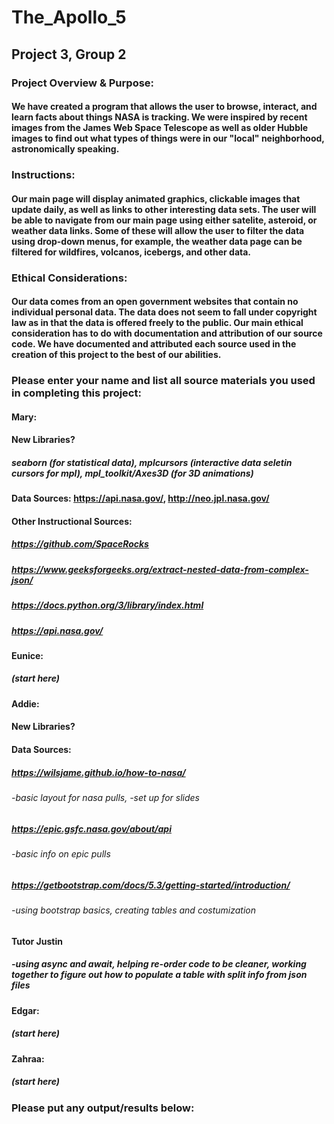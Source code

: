 # The_Apollo_5
## Project 3, Group 2

### Project Overview & Purpose:
#### We have created a program that allows the user to browse, interact, and learn facts about things NASA is tracking.  We were inspired by recent images from the James Web Space Telescope as well as older Hubble images to find out what types of things were in our "local" neighborhood, astronomically speaking.

### Instructions:
#### Our main page will display animated graphics, clickable images that update daily, as well as links to other interesting data sets.  The user will be able to navigate from our main page using either satelite, asteroid, or weather data links.  Some of these will allow the user to filter the data using drop-down menus, for example, the weather data page can be filtered for wildfires, volcanos, icebergs, and other data.

### Ethical Considerations:
#### Our data comes from an open government websites that contain no individual personal data.  The data does not seem to fall under copyright law as in that the data is offered freely to the public.  Our main ethical consideration has to do with documentation and attribution of our source code.  We have documented and attributed each source used in the creation of this project to the best of our abilities.

### Please enter your name and list all source materials you used in completing this project:

#### Mary:
#### New Libraries?
##### seaborn (for statistical data), mplcursors (interactive data seletin cursors for mpl), mpl_toolkit/Axes3D (for 3D animations)
#### Data Sources: https://api.nasa.gov/, http://neo.jpl.nasa.gov/
#### Other Instructional Sources:
##### https://github.com/SpaceRocks
##### https://www.geeksforgeeks.org/extract-nested-data-from-complex-json/
##### https://docs.python.org/3/library/index.html
##### https://api.nasa.gov/

#### Eunice:
##### (start here)


#### Addie:
#### New Libraries?
#### Data Sources: 
##### https://wilsjame.github.io/how-to-nasa/
###### -basic layout for nasa pulls, -set up for slides
##### https://epic.gsfc.nasa.gov/about/api
###### -basic info on epic pulls
##### https://getbootstrap.com/docs/5.3/getting-started/introduction/
###### -using bootstrap basics, creating tables and costumization
#### Tutor Justin
##### -using async and await, helping re-order code to be cleaner, working together to figure out how to populate a table with split info from json files


#### Edgar:
##### (start here)

#### Zahraa:
##### (start here)

### Please put any output/results below:
